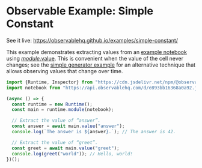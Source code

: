 # Observable Example: Simple Constant

See it live: https://observablehq.github.io/examples/simple-constant/

This example demonstrates extracting values from an [example notebook](https://observablehq.com/d/e893bb16368a0a92) using [*module*.value](https://github.com/observablehq/runtime/blob/master/README.md#module_value). This is convenient when the value of the cell never changes; see the [simple generator example](../simple-generator/) for an alternative technique that allows observing values that change over time.

```js
import {Runtime, Inspector} from "https://cdn.jsdelivr.net/npm/@observablehq/runtime@4/dist/runtime.js";
import notebook from "https://api.observablehq.com/d/e893bb16368a0a92.js?v=3";

(async () => {
  const runtime = new Runtime();
  const main = runtime.module(notebook);

  // Extract the value of “answer”.
  const answer = await main.value("answer");
  console.log(`The answer is ${answer}.`); // The answer is 42.

  // Extract the value of “greet”.
  const greet = await main.value("greet");
  console.log(greet("world")); // Hello, world!
})();
```
